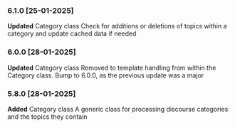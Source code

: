 ### 6.1.0 [25-01-2025]
**Updated** Category class
Check for additions or deletions of topics within a category and update cached data if needed

### 6.0.0 [28-01-2025]
**Updated** Category class 
Removed to template handling from within the Category class.
Bump to 6.0.0, as the previous update was a major

### 5.8.0 [28-01-2025]
**Added** Category class 
A generic class for processing discourse categories and the topics they contain